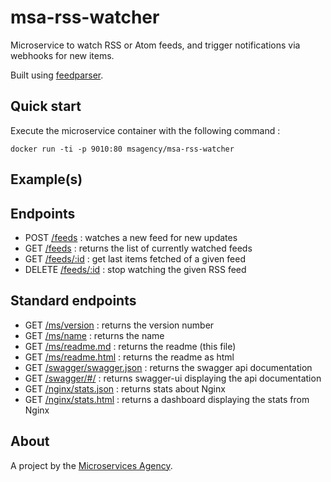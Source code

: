 
# msa-rss-watcher

Microservice to watch RSS or Atom feeds, and trigger notifications via webhooks for new items.

Built using [feedparser](https://pypi.python.org/pypi/feedparser).

## Quick start

Execute the microservice container with the following command :

    docker run -ti -p 9010:80 msagency/msa-rss-watcher

## Example(s)





## Endpoints

- POST [/feeds]() : watches a new feed for new updates
- GET [/feeds](/feeds) : returns the list of currently watched feeds
- GET [/feeds/:id]() : get last items fetched of a given feed
- DELETE [/feeds/:id]() : stop watching the given RSS feed


## Standard endpoints

- GET [/ms/version](/ms/version) : returns the version number
- GET [/ms/name](/ms/name) : returns the name
- GET [/ms/readme.md](/ms/readme.md) : returns the readme (this file)
- GET [/ms/readme.html](/ms/readme.html) : returns the readme as html
- GET [/swagger/swagger.json](/swagger/swagger.json) : returns the swagger api documentation
- GET [/swagger/#/](/swagger/#/) : returns swagger-ui displaying the api documentation
- GET [/nginx/stats.json](/nginx/stats.json) : returns stats about Nginx
- GET [/nginx/stats.html](/nginx/stats.html) : returns a dashboard displaying the stats from Nginx

## About

A project by the [Microservices Agency](http://microservices.agency).
